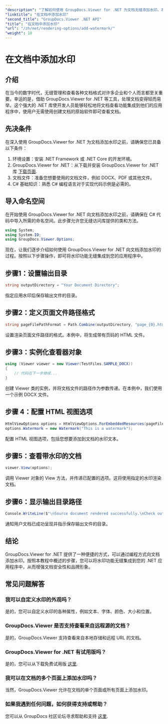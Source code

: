 ```yaml
---
"description": "了解如何使用 GroupDocs.Viewer for .NET 为文档无缝添加水印。本教程简单易学，助您增强文档安全性和品牌形象。"
"linktitle": "在文档中添加水印"
"second_title": "GroupDocs.Viewer .NET API"
"title": "在文档中添加水印"
"url": "/zh/net/rendering-options/add-watermark/"
"weight": 10
---
```


# 在文档中添加水印

## 介绍
在当今的数字时代，无缝管理和查看各种文档格式对许多企业和个人而言都至关重要。幸运的是，借助 GroupDocs.Viewer for .NET 等工具，处理文档变得轻而易举。这个强大的 .NET 库使开发人员能够轻松地将文档查看功能集成到他们的应用程序中，使用户无需使用创建文档的原始软件即可查看文档。
## 先决条件
在深入使用 GroupDocs.Viewer for .NET 为文档添加水印之前，请确保您已具备以下条件：
1. 环境设置：安装 .NET Framework 或 .NET Core 的开发环境。
2. GroupDocs.Viewer for .NET：从下载并安装 GroupDocs.Viewer for .NET 库 [下载页面](https://releases。groupdocs.com/viewer/net/).
3. 文档文件：准备您想要使用的文档文件，例如 DOCX、PDF 或其他文件。
4. C# 基础知识：熟悉 C# 编程语言对于实现代码示例是必需的。

## 导入命名空间
在开始使用 GroupDocs.Viewer for .NET 向文档添加水印之前，请确保在 C# 代码中导入所需的命名空间。此步骤允许您无缝访问库提供的类和方法。

```csharp
using System;
using System.IO;
using GroupDocs.Viewer.Options;
```

现在，让我们逐步介绍如何使用 GroupDocs.Viewer for .NET 向文档添加水印的过程。按照以下步骤操作，即可将水印功能无缝集成到您的应用程序中。
## 步骤1：设置输出目录
```csharp
string outputDirectory = "Your Document Directory";
```
指定应用水印后保存输出文件的目录。
## 步骤2：定义页面文件路径格式
```csharp
string pageFilePathFormat = Path.Combine(outputDirectory, "page_{0}.html");
```
设置渲染页面文件路径的格式。本例中，将生成带有页码的 HTML 文件。
## 步骤3：实例化查看器对象
```csharp
using (Viewer viewer = new Viewer(TestFiles.SAMPLE_DOCX))
{
    // 代码在下一步继续...
}
```
创建 Viewer 类的实例，并将文档文件的路径作为参数传递。在本例中，我们使用一个示例 DOCX 文件。
## 步骤 4：配置 HTML 视图选项
```csharp
HtmlViewOptions options = HtmlViewOptions.ForEmbeddedResources(pageFilePathFormat);
options.Watermark = new Watermark("This is a watermark");
```
配置 HTML 视图选项，包括您想要添加到文档的水印文本。
## 步骤5：查看带水印的文档
```csharp
viewer.View(options);
```
调用 Viewer 对象的 View 方法，并传递已配置的选项。这将使用指定的水印渲染文档。
## 步骤6：显示输出目录路径
```csharp
Console.WriteLine($"\nSource document rendered successfully.\nCheck output in {outputDirectory}.");
```
通知用户文档已成功呈现并指示保存输出文件的目录。

## 结论
GroupDocs.Viewer for .NET 提供了一种便捷的方式，可以通过编程方式向文档添加水印。按照本教程中概述的步骤，您可以将水印功能无缝集成到您的 .NET 应用程序中，从而增强文档安全性和品牌形象。
## 常见问题解答
### 我可以自定义水印的外观吗？
是的，您可以自定义水印的各种属性，例如文本、字体、颜色、大小和位置。
### GroupDocs.Viewer 是否支持查看来自远程源的文档？
是的，GroupDocs.Viewer 支持查看来自本地存储和远程 URL 的文档。
### GroupDocs.Viewer for .NET 有试用版吗？
是的，您可以从下载免费试用版 [这里](https://releases。groupdocs.com/).
### 我可以在文档的多个页面上添加水印吗？
当然，GroupDocs.Viewer 允许在文档的单个页面或所有页面上添加水印。
### 如果我遇到任何问题，如何获得支持或帮助？
您可以从 GroupDocs 社区论坛寻求帮助和支持 [这里](https://forum。groupdocs.com/c/viewer/9).
